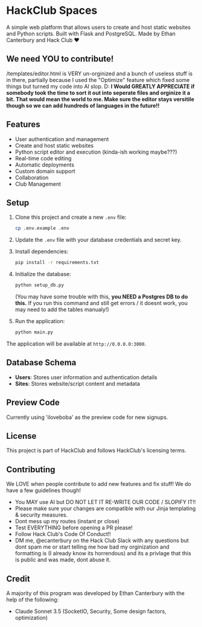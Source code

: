 
# HackClub Spaces

A simple web platform that allows users to create and host static websites and Python scripts. Built with Flask and PostgreSQL. Made by Ethan Canterbury and Hack Club ❤️

## We need YOU to contribute!

/templates/editor.html is VERY un-orginized and a bunch of useless stuff is in there, partially because I used the "Optimize" feature which fixed some things but turned my code into AI slop. D: **I Would GREATLY APPRECIATE if somebody took the time to sort it out into seperate files and orginize it a bit. That would mean the world to me. Make sure the editor stays versitile though so we can add hundreds of languages in the future!!**

## Features

- User authentication and management
- Create and host static websites
- Python script editor and execution (kinda-ish working maybe???)
- Real-time code editing 
- Automatic deployments
- Custom domain support
- Collaboration
- Club Management

## Setup

1. Clone this project and create a new `.env` file:
   ```bash
   cp .env.example .env
   ```

2. Update the `.env` file with your database credentials and secret key.

3. Install dependencies:
   ```bash
   pip install -r requirements.txt
   ```

4. Initialize the database:
   ```bash
   python setup_db.py
   ```
   (You may have some trouble with this, **you NEED a Postgres DB to do this.** If you run this command and still get errors / it doesnt work, you may need to add the tables manualy!)

6. Run the application:
   ```bash
   python main.py
   ```

The application will be available at `http://0.0.0.0:3000`.

## Database Schema

- **Users**: Stores user information and authentication details
- **Sites**: Stores website/script content and metadata

## Preview Code

Currently using 'iloveboba' as the preview code for new signups.

## License

This project is part of HackClub and follows HackClub's licensing terms.

## Contributing

We LOVE when people contribute to add new features and fix stuff! We do have a few guidelines though!

- You MAY use AI but DO NOT LET IT RE-WRITE OUR CODE / SLOPIFY IT!!
- Please make sure your changes are compatible with our Jinja templating & security measures.
- Dont mess up my routes (instant pr close)
- Test EVERYTHING before opening a PR please!
- Follow Hack Club's Code Of Conduct!!
- DM me, @ecanterbury on the Hack Club Slack with any questions but dont spam me or start telling me how bad my orginization and formatting is (I already know its horrendous) and its a privlage that this is public and was made, dont abuse it.

## Credit

A majority of this program was developed by Ethan Canterbury with the help of the following:

- Claude Sonnet 3.5 (SocketIO, Security, Some design factors, optimization)